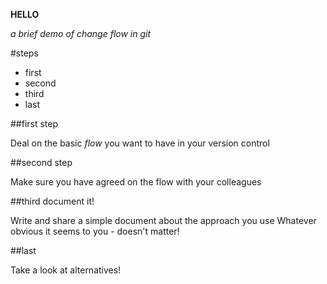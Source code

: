 **HELLO**

_a brief demo of change flow in git_

#steps

* first 
* second 
* third
* last

##first step

Deal on the basic _flow_ you want to have in your version control

##second step 

Make sure you have agreed on the flow with your colleagues

##third document it!

Write and share a simple document about the approach you use
Whatever obvious it seems to you - doesn't matter!

##last

Take a look at alternatives!